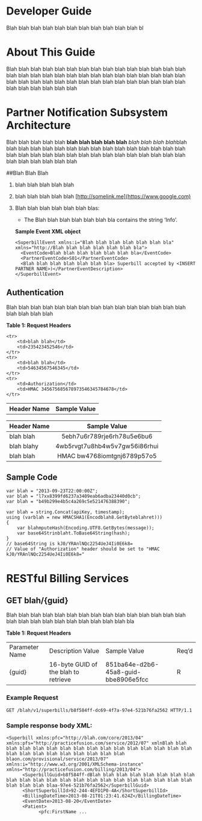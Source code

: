 
# Developer Guide #

Blah blah blah blah blah blah blah blah blah blah blah bl


# About This Guide

Blah blah blah blah blah blah blah blah blah blah blah blah blah blah blah blah blah blah blah blah blah blah blah blah blah blah blah blah blah blah blah blah blah blah blah blah blah blah blah blah blah blah blah blah blah blah blah blah blah blah blah




# Partner Notification Subsystem Architecture

Blah blah blah blah blah **blah blah blah blah blah** *blah blah blah blah*blah blah blah blah blah blah blah blah blah blah blah blah blah blah blah blah blah blah blah blah blah blah blah blah blah blah blah blah blah blah blah blah blah blah blah blah blah 

##Blah Blah Blah

1.	 blah blah blah blah blah
2.	 blah blah blah blah blah [http://somelink.me](https://www.google.com)

3.	Blah blah blah blah blah blah blas:
	*	The Blah blah blah blah blah blah bla contains the string ‘Info’.

	
	**Sample Event XML object** 
	
		<SuperbillEvent xmlns:i="Blah blah blah blah blah blah bla" xmlns="http://Blah blah blah blah blah blah bla">
		  <EventCode>Blah blah blah blah blah blah bla</EventCode>
		  <PartnerEventCode>S01</PartnerEventCode>
		  <Blah blah blah blah blah blah bla> Superbill accepted by <INSERT PARTNER NAME>)</PartnerEventDescription>
		</SuperbillEvent>




## Authentication

Blah blah blah blah blah blah blah blah blah blah blah blah blah blah blah blah blah blah blah 

**Table 1: Request Headers**


<table>
	<tr>
        <th>Header Name</th>
		<th>Sample Value</th>
    </tr>

    <tr>
        <td>blah blah</td>
		<td>235423452546</td>
    </tr>
    <tr>
        <td>blah blah</td>
		<td>54634567546345</td>
    </tr>
    <tr>
        <td>Authorization</td>
		<td>HMAC 345675685678973546345784678</td>
    </tr>
</table>


| Header Name   | Sample Value                             	|
| ------------- |:----------------------------------------:	| 
| blah blah  | 5ebh7u6r789rje6rh78u5e6bu6 				| 
| blah blahy	    | 4wb5rvgt7u8hb4w5v7gw56i86rhui    			|  
| blah blah	| HMAC bw4768iomtgnj6789p57o5        		|  

 



## Sample Code


	var blah = "2013-09-23T22:00:00Z";
	var blah = "l7xx8399fd6237a3409eab6adba23440d0cb";
	var blah = "b49b299e4b5c4a269c5e521476388390";
	 
	var blah = string.Concat(apiKey, timestamp);
	using (varblah = new HMACSHA1(Encodblah8.GetByteblahret)))
	{
	    var blahmputeHash(Encoding.UTF8.GetBytes(message));
	    var base64Strinblaht.ToBase64String(hash);
	}
	// base64String is kJ0/YRAnlNQc2254UeJ4Ii0E6k8=
	// Value of "Authorization" header should be set to "HMAC kJ0/YRAnlNQc2254UeJ4Ii0E6k8="


# RESTful Billing Services

## GET blah/{guid}

Blah blah blah blah blah blah blah blah blah blah blah blah blah blah blah blah blah blah blah blah blah blah blah blah blah bla

**Table 1: Request Headers**
<table>
    <tr>
        <td>Parameter Name</td>
		<td>Description	Value</td>
		<td>Sample Value</td>
		<td>Req’d</td>
    </tr>
    <tr>
        <td>{guid}</td>
		<td>16-byte GUID of the blah to retrieve</td>
		<td>851ba64e-d2b6-45a8-guid-bbe8906e5fcc</td>
		<td>R</td>
    </tr>
    </tr>
</table>

### Example Request

	GET /blah/v1/superbills/b8f584ff-dc69-4f7a-97e4-521b76fa2562 HTTP/1.1

### Sample response body XML:

	<Superbill xmlns:pfc="http://blah.com/core/2013/04" xmlns:pfs="http://practicefusion.com/service/2012/07" xmlnBlah blah blah blah blah blah blah blah blah blah blah blah blah blah blah blah blah blah blah blah blah blah blah blah blah blaon.com/provisional/service/2013/07" xmlns:i="http://www.w3.org/2001/XMLSchema-instance" xmlns="http://practicefusion.com/billing/2013/04">
	      <SuperbillGuid>b8f584ff-dBlah blah blah blah blah blah blah blah blah blah blah blah blah blah blah blah blah blah blah blah blah blah blah blah blah blaa-97e4-521b76fa2562</SuperbillGuid>
	      <ShortSuperbillId>92-244-4EFD1P0-4A</ShortSuperbillId>
	      <BillingDateTime>2013-08-21T01:23:41.624Z</BillingDateTime>
	      <EventDate>2013-08-20</EventDate>
	      <Patient>
	            <pfc:FirstName ...

